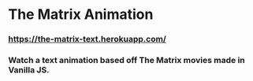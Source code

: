 # The Matrix Animation 

### https://the-matrix-text.herokuapp.com/

### Watch a text animation based off The Matrix movies made in Vanilla JS. 